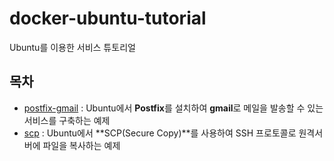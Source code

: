 # docker-ubuntu-tutorial
Ubuntu를 이용한 서비스 튜토리얼

## 목차

- [postfix-gmail](https://github.com/saltfactory/docker-ubuntu-tutorial/tree/master/postfix-gmail) : Ubuntu에서 **Postfix**를 설치하여 **gmail**로 메일을 발송할 수 있는 서비스를 구축하는 예제
- [scp](https://github.com/saltfactory/docker-ubuntu-tutorial/tree/master/scp) : Ubuntu에서 **SCP(Secure Copy)**를 사용하여 SSH 프로토콜로 원격서버에 파일을 복사하는 예제

